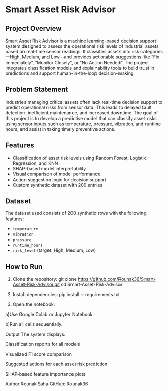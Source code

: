 # Smart Asset Risk Advisor

## Project Overview

Smart Asset Risk Advisor is a machine learning-based decision support system designed to assess the operational risk levels of industrial assets based on real-time sensor readings. It classifies assets into risk categories—High, Medium, and Low—and provides actionable suggestions like “Fix Immediately”, “Monitor Closely”, or “No Action Needed”. The project integrates classification models and explainability tools to build trust in predictions and support human-in-the-loop decision-making.

## Problem Statement

Industries managing critical assets often lack real-time decision support to predict operational risks from sensor data. This leads to delayed fault detection, inefficient maintenance, and increased downtime. The goal of this project is to develop a predictive model that can classify asset risks using sensor inputs such as temperature, pressure, vibration, and runtime hours, and assist in taking timely preventive actions.

## Features

- Classification of asset risk levels using Random Forest, Logistic Regression, and KNN
- SHAP-based model interpretability
- Visual comparison of model performance
- Action suggestion logic for decision support
- Custom synthetic dataset with 200 entries

## Dataset

The dataset used consists of 200 synthetic rows with the following features:
- `temperature`
- `vibration`
- `pressure`
- `runtime_hours`
- `risk_level` (target: High, Medium, Low)

## How to Run
1. Clone the repository:
   git clone https://github.com/Rounak36/Smart-Asset-Risk-Advisor.git
   cd Smart-Asset-Risk-Advisor

2. Install dependencies:
   pip install -r requirements.txt
3. Open the notebook:

a)Use Google Colab or Jupyter Notebook.

b)Run all cells sequentially.

Output
The system displays:

Classification reports for all models

Visualized F1 score comparison

Suggested actions for each asset risk prediction

SHAP-based feature importance plots

Author
Rounak Saha
GitHub: Rounak36
